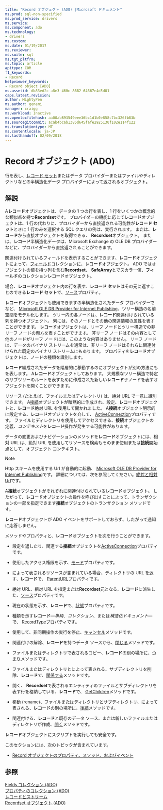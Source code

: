 ```yaml
---
title: "Record オブジェクト (ADO) |Microsoft ドキュメント"
ms.prod: sql-non-specified
ms.prod_service: drivers
ms.service: 
ms.component: ado
ms.technology:
- drivers
ms.custom: 
ms.date: 01/19/2017
ms.reviewer: 
ms.suite: sql
ms.tgt_pltfrm: 
ms.topic: article
apitype: COM
f1_keywords:
- Record
helpviewer_keywords:
- Record object [ADO]
ms.assetid: db83ed2c-a8e3-460c-8682-64667e4d5d01
caps.latest.revision: 
author: MightyPen
ms.author: genemi
manager: craigg
ms.workload: Inactive
ms.openlocfilehash: aa00ab893549eee36bc1d1b0e858c7bc326fb83b
ms.sourcegitcommit: acab4bcab1385d645fafe2925130f102e114f122
ms.translationtype: MT
ms.contentlocale: ja-JP
ms.lasthandoff: 02/09/2018
---
```

# <a name="record-object-ado"></a>Record オブジェクト (ADO)
行を表し、[レコード セット](../../../ado/reference/ado-api/recordset-object-ado.md)またはデータ プロバイダーまたはファイルやディレクトリなどの半構造化データ プロバイダーによって返されるオブジェクト。  
  
## <a name="remarks"></a>解説  
 A**レコード**オブジェクトは、データの 1 つの行を表し、1 行をいくつかの概念的な類似点を持つ**Recordset**です。 プロバイダーの機能に応じて**レコード**オブジェクトは、1 行の代わりに、プロバイダーから直接返される可能性が**レコード セット**ときに 1 行のみを選択する SQL クエリの例は、実行されます。 または、**レコード**から直接オブジェクトを取得できる、 **Recordset**オブジェクト。 または、**レコード**半構造化データは、Microsoft Exchange の OLE DB プロバイダーなどに、プロバイダーから直接返されることができます。  
  
 関連付けられているフィールドを表示することができます、**レコード**オブジェクトによって、[フィールド](../../../ado/reference/ado-api/fields-collection-ado.md)コレクションに、**レコード**オブジェクト。 ADO ではオブジェクトの値を持つ列を含む**Recordset**、 **SafeArray**とでスカラー値、**フィールド**のコレクション**レコード**オブジェクト。  
  
 場合、**レコード**オブジェクト内の行を表す、**レコード セット**はその元に返すことのできる**レコード セット**で、[ソース](../../../ado/reference/ado-api/source-property-ado-record.md)プロパティ。  
  
 **レコード**オブジェクトも使用できますの半構造化されたデータ プロバイダーでなど、 [Microsoft OLE DB Provider for Internet Publishing](../../../ado/guide/appendixes/microsoft-ole-db-provider-for-internet-publishing.md)、ツリー構造の名前空間をモデル化します。 ツリー内の各ノードは、**レコード**関連付けられている列を持つオブジェクト。 列には、そのノードとその他の関連情報の属性を表すことができます。 **レコード**オブジェクトは、リーフ ノードとツリー構造での非リーフ ノードの両方を表すことができます。 非リーフ ノードはその内容として他のノードがリーフ ノードには、このような内容はありません。 リーフ ノードは、データのバイナリ ストリームを通常は、非リーフ ノードはそれらに関連付けられた既定のバイナリ ストリームにもあります。 プロパティを**レコード**オブジェクトは、ノードの種類を識別します。  
  
 **レコード**編成されたデータを階層的に移動するのにオブジェクトが別の方法にもを表します。 A**レコード**オブジェクトしてあります。 大規模なツリー構造で特定のサブツリーのルートを表すために作成された新しい**レコード**子ノードを表すオブジェクトを開くことができます。  
  
 リソース (たとえば、ファイルまたはディレクトリ) は、絶対 URL で一意に識別できます。 A[接続](../../../ado/reference/ado-api/connection-object-ado.md)オブジェクトが暗黙的に作成され、設定、**レコード**オブジェクトと、**レコード**絶対 URL を使用して開かれました。 A**接続**オブジェクト明示的に設定する、**レコード**オブジェクトを介して、 [ActiveConnection](../../../ado/reference/ado-api/activeconnection-property-ado.md)プロパティです。 ファイルとディレクトリを使用してアクセスできる、**接続**オブジェクトの定義、*コンテキスト*を**レコード**操作が発生する可能性があります。  
  
 データの変更およびナビゲーションのメソッドを**レコード**オブジェクトには、相対 URL は、絶対 URL を使用してリソースを検索もそのまま使用または**接続**開始点として、オブジェクト コンテキスト。  
  
> [!NOTE]
>  Http スキームを使用する Url が自動的に起動、 [Microsoft OLE DB Provider for Internet Publishing](../../../ado/guide/appendixes/microsoft-ole-db-provider-for-internet-publishing.md)です。 詳細については、次を参照してください。[絶対と相対 Url](../../../ado/guide/data/absolute-and-relative-urls.md)です。  
  
 A**接続**オブジェクトがそれぞれに関連付けられている**レコード**オブジェクト。 したがって、**レコード**オブジェクトの操作を呼び出すことによって、トランザクションの一部を指定できます**接続**オブジェクトのトランザクション メソッドです。  
  
 **レコード**オブジェクトが ADO イベントをサポートしておらず、したがって通知に応答しません。  
  
 メソッドやプロパティと、**レコード**オブジェクトを次を行うことができます。  
  
-   設定を返したり、関連する**接続**オブジェクトを[ActiveConnection](../../../ado/reference/ado-api/activeconnection-property-ado.md)プロパティです。  
  
-   使用したアクセス権限を示す、[モード](../../../ado/reference/ado-api/mode-property-ado.md)プロパティです。  
  
-   によって表されるリソースが含まれている場合、ディレクトリの URL を返す、**レコード**で、 [ParentURL](../../../ado/reference/ado-api/parenturl-property-ado.md)プロパティです。  
  
-   絶対 URL、相対 URL を指定または**Recordset**元となる、**レコード**に派生した、[ソース](../../../ado/reference/ado-api/source-property-ado-record.md)プロパティです。  
  
-   現在の状態を示す、**レコード**で、[状態](../../../ado/reference/ado-api/state-property-ado.md)プロパティです。  
  
-   種類を示す**レコード**—*単純*、*コレクション*、または*構造化ドキュメント*— で、 [RecordType](../../../ado/reference/ado-api/recordtype-property-ado.md)プロパティです。  
  
-   使用して、非同期操作の実行を停止、[キャンセル](../../../ado/reference/ado-api/cancel-method-ado.md)メソッドです。  
  
-   関連付けの解除、**レコード**を持つデータ ソースから、[閉じる](../../../ado/reference/ado-api/close-method-ado.md)メソッドです。  
  
-   ファイルまたはディレクトリで表されるコピー、**レコード**の別の場所に、[つまり](../../../ado/reference/ado-api/copyrecord-method-ado.md)メソッドです。  
  
-   ファイルまたはディレクトリとによって表される、サブディレクトリを削除、**レコード**で、[関係する](../../../ado/reference/ado-api/deleterecord-method-ado.md)メソッドです。  
  
-   開く、 **Recordset**で表されるエンティティのファイルとサブディレクトリを表す行を格納している、**レコード**で、 [GetChildren](../../../ado/reference/ado-api/getchildren-method-ado.md)メソッドです。  
  
-   移動 (rename)、ファイルまたはディレクトリとサブディレクトリ、によって表される、**レコード**の別の場所に、[後続](../../../ado/reference/ado-api/moverecord-method-ado.md)メソッドです。  
  
-   関連付ける、**レコード**と既存のデータ ソース、または新しいファイルまたはディレクトリが作成、[開く](../../../ado/reference/ado-api/open-method-ado-record.md)メソッドです。  
  
 **レコード**オブジェクトにスクリプトを実行しても安全です。  
  
 このセクションには、次のトピックが含まれています。  
  
-   [Record オブジェクトのプロパティ、メソッド、およびイベント](../../../ado/reference/ado-api/record-object-properties-methods-and-events.md)  
  
## <a name="see-also"></a>参照  
 [Fields コレクション (ADO)](../../../ado/reference/ado-api/fields-collection-ado.md)   
 [プロパティのコレクション (ADO)](../../../ado/reference/ado-api/properties-collection-ado.md)   
 [レコードとストリーム](../../../ado/guide/data/records-and-streams.md)   
 [Recordset オブジェクト (ADO)](../../../ado/reference/ado-api/recordset-object-ado.md)
